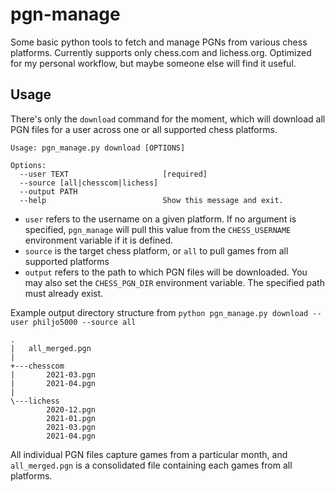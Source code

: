 # pgn-manage
Some basic python tools to fetch and manage PGNs from various chess platforms. Currently supports only chess.com and lichess.org. Optimized for my personal workflow, but maybe someone else will find it useful.

## Usage

There's only the `download` command for the moment, which will download all PGN files for a user across one or all supported chess platforms.
```
Usage: pgn_manage.py download [OPTIONS]

Options:
  --user TEXT                     [required]
  --source [all|chesscom|lichess]
  --output PATH
  --help                          Show this message and exit.
```

- `user` refers to the username on a given platform. If no argument is specified, `pgn_manage` will pull this value from the `CHESS_USERNAME` environment variable if it is defined.
- `source` is the target chess platform, or `all` to pull games from all supported platforms
- `output` refers to the path to which PGN files will be downloaded. You may also set the `CHESS_PGN_DIR` environment variable. The specified path must already exist.

Example output directory structure from `python pgn_manage.py download --user philjo5000 --source all`

```
.
|   all_merged.pgn
|
+---chesscom
|       2021-03.pgn
|       2021-04.pgn
|
\---lichess
        2020-12.pgn
        2021-01.pgn
        2021-03.pgn
        2021-04.pgn
```

All individual PGN files capture games from a particular month, and `all_merged.pgn` is a consolidated file containing each games from all platforms.

